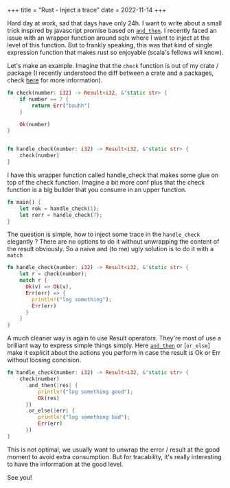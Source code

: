 +++
title = "Rust - Inject a trace"
date = 2022-11-14
+++

Hard day at work, sad that days have only 24h. I want to write about a small trick inspired by javascript promise based on [`and_then`][1].
I recently faced an issue with an wrapper function around sqlx where I want to inject at the level of this function.
But to frankly speaking, this was that kind of single expression function that makes rust so enjoyable (scala's fellows will know).

Let's make an example. Imagine that the `check` function is out of my crate / package (I recently understood the diff between a crate and a packages, check [here][2] for more information).

```rust
fn check(number: i32) -> Result<i32, &'static str> {
    if number == 7 {
        return Err("bouhh")
    }

    Ok(number)
}


fn handle_check(number: i32) -> Result<i32, &'static str> {
    check(number)
}
```

I have this wrapper function called handle_check that makes some glue on top of the check function.
Imagine a bit more conf plus that the check function is a big builder that you consume in an upper function.

```rust
fn main() {
    let rok = handle_check(1);
    let rerr = handle_check(7);
}
```

The question is simple, how to inject some trace in the `handle_check` elegantly ?
There are no options to do it without unwrapping the content of the result obviously. So a naive and (to me) ugly solution is to do it with a `match`

```rust
fn handle_check(number: i32) -> Result<i32, &'static str> {
    let r = check(number);
    match r {
      Ok(v) => Ok(v),
      Err(err) => {
        println!("log something");
        Err(err)
      }
    }
}
```

A much cleaner way is again to use Result operators. They're most of use a brilliant way to express simple things simply.
Here [`and_then`][1] or [`or_else`] make it explicit about the actions you perform in case the result is Ok or Err without loosing concision.

```rust
fn handle_check(number: i32) -> Result<i32, &'static str> {
    check(number)
      .and_then(|res| {
          println!("log something good");
          Ok(res)
      })
      .or_else(|err| {
          println!("log something bad");
          Err(err)
      })
}
```

This is not optimal, we usually want to unwrap the error / result at the good moment to avoid extra consumption.
But for tracability, it's really interesting to have the information at the good level.

See you!

[1]: https://doc.rust-lang.org/std/result/enum.Result.html#method.and_then
[2]: https://doc.rust-lang.org/book/ch07-01-packages-and-crates.html#:~:text=The%20crate%20root%20is%20a,A%20package%20contains%20a%20Cargo.
[3]: https://play.rust-lang.org/?version=stable&mode=debug&edition=2021&gist=facaeaf761091344199e69b672b3d6dd
[4]: https://doc.rust-lang.org/std/result/enum.Result.html#method.or_else
